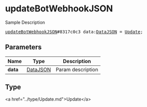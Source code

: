# updateBotWebhookJSON

Sample Description

<pre>
<a href="../constructor/updateBotWebhookJSON.md">updateBotWebhookJSON</a>#8317c0c3 data:<a href="../type/DataJSON.md">DataJSON</a> = <a href="../type/Update.md">Update</a>;
</pre>

## Parameters

| Name | Type | Description |
|------|:----:|-------------|
| **data** | <a href="../type/DataJSON.md">DataJSON</a> | Param description |

## Type

&lt;a href=&#34;../type/Update.md&#34;&gt;Update&lt;/a&gt;
